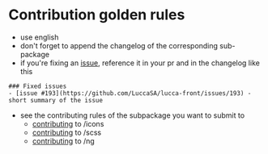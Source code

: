 # Contribution golden rules

 - use english
 - don't forget to append the changelog of the corresponding sub-package
 - if you're fixing an [issue](https://github.com/LuccaSA/lucca-front/issues), reference it in your pr and in the changelog like this

```
### Fixed issues
- [issue #193](https://github.com/LuccaSA/lucca-front/issues/193) - short summary of the issue
```

 - see the contributing rules of the subpackage you want to submit to
   - [contributing](https://github.com/LuccaSA/lucca-front/blob/master/packages/icons/CONTRIBUTING.md) to /icons
   - [contributing](https://github.com/LuccaSA/lucca-front/blob/master/packages/scss/CONTRIBUTING.md) to /scss
   - [contributing](https://github.com/LuccaSA/lucca-front/blob/master/packages/ng/CONTRIBUTING.md) to /ng